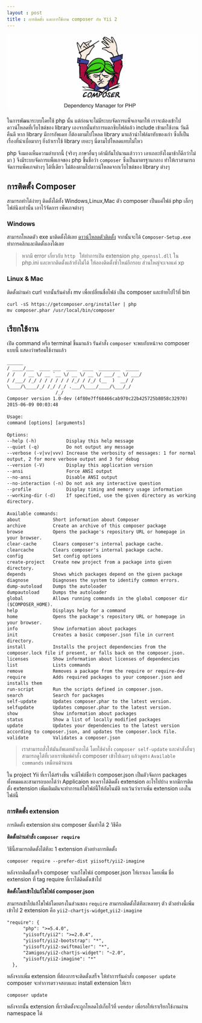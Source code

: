 ```yaml
---
layout : post
title : การติดตั้ง และการใช้งาน composer กับ Yii 2
---
```

![](/img/composer.jpg)

ในการพัฒนาระบบโดยใช้ php นั้น แต่ก่อนจะไม่มีระบบจัดการแพ็จเกจมาให้ เราจะต้องเข้าไปดาวน์โหลดที่เว็บไซต์ของ library เองจากนั้นทำการแตกซิบไฟล์แล้ว include เข้ามาใช้งาน วันดีคืนดี หาก library มีการอัพเดท ก็ต้องตามไปโหลด library มาแล้วนำไฟล์มาทับของเก่า ซึ่งก็เป็นเรื่องที่น่าเบื่อมากๆ  ยิ่งถ้าเราใช้ library เยอะๆ นี่ตามไปโหลดแทบไม่ไหว

php จึงมองเห็นความลำบากนี้ (จริงๆ ภาษาอื่นๆ เค้ามีกันไปนานแล้วววว เอาเถอะยังไงมาช้าก็ดีกว่าไม่มา  )
จึงมีระบบจัดการแพ็ตเกจของ php ขึ้นชื่อว่า `composer` ซึ่งเป็นมาตรฐานกลาง ทำให้เราสามารถจัดการแพ็คเกจต่างๆ ได้ที่เดียว ไม่ต้องตามไปดาวน์โหลดจากเว็บไซต์ของ library ต่างๆ

## การติดตั้ง Composer

สามารถทำได้ง่ายๆ ติดตั้งได้ทั้ง Windows,Linux,Mac ตัว composer เป็นแค่ไฟล์ php เล็กๆ ไฟล์นึงเท่านั้น เอาไว้จัดการ เพ็คเกจต่างๆ

### Windows
สามารถโหลดตัว exe มาติดตั้งได้เลย [ดาวน์โหลดตัวติดตั้ง](https://getcomposer.org/doc/00-intro.md#installation-windows) จากนั้นจะได้ `Composer-Setup.exe` ทำการคลิกและติดตั้งเองได้เลย

> หากมี error เกี่ยวกับ `http ` ให้ทำการเปิด extension `php_openssl.dll` ใน php.ini และหากติดตั้งแล้วยังไม่ได้ ให้ลองติดตั้งซ้ำใหม่อีกรอบ ส่วนใหญ่จะเจอแค่ xp

### Linux & Mac

ติดตั้งผ่านคำ curl จากนั้นรันคำสั่ง mv เพื่อเปลี่ยนชื่อไฟล์ เป็น composer และย้ายไปไว้ที่ bin

```
curl -sS https://getcomposer.org/installer | php
mv composer.phar /usr/local/bin/composer
```

## เรียกใช้งาน
เปิด command หรือ terminal  ขึ้นมาแล้ว รันคำสั่ง `composer` จะพบกับหน้าจอ composer แบบนี้ แสดงว่าพร้อมใช้งานแล้ว

```
______
/ ____/___  ____ ___  ____  ____  ________  _____
/ /   / __ \/ __ `__ \/ __ \/ __ \/ ___/ _ \/ ___/
/ /___/ /_/ / / / / / / /_/ / /_/ (__  )  __/ /
\____/\____/_/ /_/ /_/ .___/\____/____/\___/_/
                  /_/
Composer version 1.0-dev (4f80e7ff68466cab970c22b425725b8058c32970) 2015-06-09 00:03:48

Usage:
command [options] [arguments]

Options:
--help (-h)           Display this help message
--quiet (-q)          Do not output any message
--verbose (-v|vv|vvv) Increase the verbosity of messages: 1 for normal output, 2 for more verbose output and 3 for debug
--version (-V)        Display this application version
--ansi                Force ANSI output
--no-ansi             Disable ANSI output
--no-interaction (-n) Do not ask any interactive question
--profile             Display timing and memory usage information
--working-dir (-d)    If specified, use the given directory as working directory.

Available commands:
about            Short information about Composer
archive          Create an archive of this composer package
browse           Opens the package's repository URL or homepage in your browser.
clear-cache      Clears composer's internal package cache.
clearcache       Clears composer's internal package cache.
config           Set config options
create-project   Create new project from a package into given directory.
depends          Shows which packages depend on the given package
diagnose         Diagnoses the system to identify common errors.
dump-autoload    Dumps the autoloader
dumpautoload     Dumps the autoloader
global           Allows running commands in the global composer dir ($COMPOSER_HOME).
help             Displays help for a command
home             Opens the package's repository URL or homepage in your browser.
info             Show information about packages
init             Creates a basic composer.json file in current directory.
install          Installs the project dependencies from the composer.lock file if present, or falls back on the composer.json.
licenses         Show information about licenses of dependencies
list             Lists commands
remove           Removes a package from the require or require-dev
require          Adds required packages to your composer.json and installs them
run-script       Run the scripts defined in composer.json.
search           Search for packages
self-update      Updates composer.phar to the latest version.
selfupdate       Updates composer.phar to the latest version.
show             Show information about packages
status           Show a list of locally modified packages
update           Updates your dependencies to the latest version according to composer.json, and updates the composer.lock file.
validate         Validates a composer.json
```

> เราสามารถสั่งให้มันอัพเดทตัวเองได้  โดยใช้คำสั่ง `composer self-update` และคำสังอื่นๆ สามารถดูได้ที่เวลาเราพิมพ์คำสั่ง composer เข้าไปเฉยๆ แล้วดูตรง `Available commands` เหมือนด้านบน

ใน project Yii ที่เราได้สร้างขึ้น จะมีไฟล์ชื่อว่า composer.json เป็นตัวจัดการ packages ทั้งหมดและสามารถบอกได้ว่า Applicaion  ของเราได้ติดตั้ง extension อะไรไปบ้าง หากมีการติดตั้ง extension เพิ่มเติมมันจะทำการแก้ไขไฟล์นี้ให้อัตโนมัติ ยกเว้นว่าเราเพิ่ม extension เองในไฟล์นี้

### การติดตั้ง extension
การติดตั้ง extension ผ่าน composer นั้นทำได้ 2 วิธีคือ

**ติดตั้งผ่านคำสั่ง `composer require`**

วิธีนี้สามารถติดตั้งได้ทีละ 1 extension ตัวอย่างการติดตั้ง

```
composer require --prefer-dist yiisoft/yii2-imagine
```
หลังจากติดตั้งเสร็จ composer จะแก้ไขไฟล์ composer.json ให้เราเอง โดยเพิ่ม ชื่อ extension ที่ tag require ที่เราได้ติดตั้งเข้าไป

**ติดตั้งโดยเข้าไปแก้ไขไฟล์ composer.json**

 สามารถเข้าไปแก้ไขไฟล์โดยตรงในส่วนของ `require` สามารถติดตั้งได้ทีละหลายๆ ตัว ตัวอย่างนี้เพิ่มเข้าไป 2 extension คือ `yii2-chartjs-widget`,`yii2-imagine`

```
"require": {
      "php": ">=5.4.0",
      "yiisoft/yii2": ">=2.0.4",
      "yiisoft/yii2-bootstrap": "*",
      "yiisoft/yii2-swiftmailer": "*",
      "2amigos/yii2-chartjs-widget": "~2.0",
      "yiisoft/yii2-imagine": "*"
  },
```
หลังจากเพิ่ม extension ที่ต้องการจะติดตั้งเสร็จ ให้ทำการรันคำสั่ง `composer update` composer จะทำการตรวจสอบและ install extension ให้เรา

```
composer update
```

หลังจากนั้น extension ที่เราติดตั้งจะถูกโหลดไปเก็บไว้ที่ `vendor` เพื่อรอให้เราเรียกใช้งานผ่าน namespace ได้
